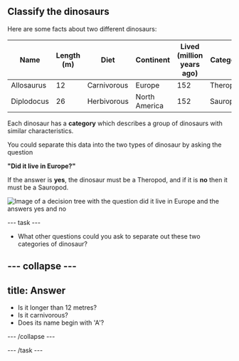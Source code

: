 ## Classify the dinosaurs

Here are some facts about two different dinosaurs:

| Name       | Length (m)  | Diet        | Continent      | Lived (million years ago)  | Category  |
|------------|-------------|-------------|----------------|----------------------------|-----------|
| Allosaurus | 12          | Carnivorous | Europe         | 152                        | Theropod  |
| Diplodocus | 26          | Herbivorous | North America  | 152                        | Sauropod  |


Each dinosaur has a **category** which describes a group of dinosaurs with similar characteristics. 

You could separate this data into the two types of dinosaur by asking the question

__"Did it live in Europe?"__

If the answer is **yes**, the dinosaur must be a Theropod, and if it is **no** then it must be a Sauropod. 

![Image of a decision tree with the question did it live in Europe and the answers yes and no]()

--- task ---
+ What other questions could you ask to separate out these two categories of dinosaur?

--- collapse ---
--- 
title: Answer
---

- Is it longer than 12 metres?
- Is it carnivorous?
- Does its name begin with 'A'?

--- /collapse ---

--- /task ---
